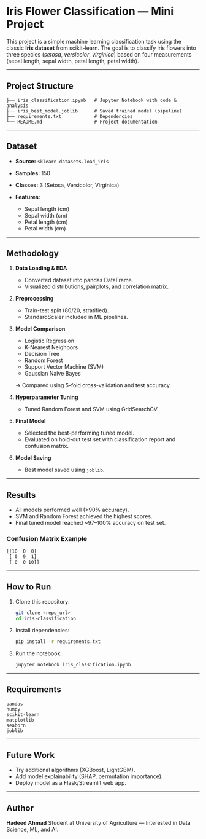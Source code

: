 # Iris Flower Classification — Mini Project

This project is a simple machine learning classification task using the classic **Iris dataset** from scikit-learn. The goal is to classify iris flowers into three species (*setosa*, *versicolor*, *virginica*) based on four measurements (sepal length, sepal width, petal length, petal width).

---

## Project Structure

```
├── iris_classification.ipynb   # Jupyter Notebook with code & analysis
├── iris_best_model.joblib      # Saved trained model (pipeline)
├── requirements.txt            # Dependencies
└── README.md                   # Project documentation
```

---

## Dataset

* **Source:** `sklearn.datasets.load_iris`
* **Samples:** 150
* **Classes:** 3 (Setosa, Versicolor, Virginica)
* **Features:**

  * Sepal length (cm)
  * Sepal width (cm)
  * Petal length (cm)
  * Petal width (cm)

---

## Methodology

1. **Data Loading & EDA**

   * Converted dataset into pandas DataFrame.
   * Visualized distributions, pairplots, and correlation matrix.

2. **Preprocessing**

   * Train-test split (80/20, stratified).
   * StandardScaler included in ML pipelines.

3. **Model Comparison**

   * Logistic Regression
   * K-Nearest Neighbors
   * Decision Tree
   * Random Forest
   * Support Vector Machine (SVM)
   * Gaussian Naive Bayes

   → Compared using 5-fold cross-validation and test accuracy.

4. **Hyperparameter Tuning**

   * Tuned Random Forest and SVM using GridSearchCV.

5. **Final Model**

   * Selected the best-performing tuned model.
   * Evaluated on hold-out test set with classification report and confusion matrix.

6. **Model Saving**

   * Best model saved using `joblib`.

---

## Results

* All models performed well (>90% accuracy).
* SVM and Random Forest achieved the highest scores.
* Final tuned model reached \~97–100% accuracy on test set.

### Confusion Matrix Example

```
[[10  0  0]
 [ 0  9  1]
 [ 0  0 10]]
```

---

## How to Run

1. Clone this repository:

   ```bash
   git clone <repo_url>
   cd iris-classification
   ```

2. Install dependencies:

   ```bash
   pip install -r requirements.txt
   ```

3. Run the notebook:

   ```bash
   jupyter notebook iris_classification.ipynb
   ```

---

## Requirements

```
pandas
numpy
scikit-learn
matplotlib
seaborn
joblib
```

---

## Future Work

* Try additional algorithms (XGBoost, LightGBM).
* Add model explainability (SHAP, permutation importance).
* Deploy model as a Flask/Streamlit web app.

---

## Author

**Hadeed Ahmad**
Student at University of Agriculture — Interested in Data Science, ML, and AI.
